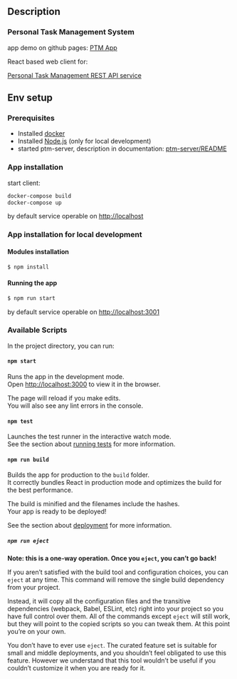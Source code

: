 ## Description
### Personal Task Management System

app demo on github pages: [PTM App](https://medvecky.github.io/ptm-react-web-client/)

React based web client for: 

[Personal Task Management REST API service](https://github.com/medvecky/ptm-server)  

## Env setup

### Prerequisites

* Installed [docker](https://www.docker.com/products/docker-desktop)
* Installed [Node.js](https://nodejs.org) (only for local development)
* started ptm-server, description in documentation:
   [ptm-server/README](https://github.com/medvecky/ptm-server/blob/master/README.md)

### App installation

start client: 
  ```bash
  docker-compose build
  docker-compose up
  ```
by default service operable on 
[http://localhost](http://localhost)

### App installation for local development

#### Modules installation

```bash
$ npm install
```

#### Running the app
```bash
$ npm run start
```

by default service operable on 
[http://localhost:3001](http://localhost:3001)

### Available Scripts

In the project directory, you can run:

#### `npm start`

Runs the app in the development mode.<br />
Open [http://localhost:3000](http://localhost:3000) to view it in the browser.

The page will reload if you make edits.<br />
You will also see any lint errors in the console.

#### `npm test`

Launches the test runner in the interactive watch mode.<br />
See the section about [running tests](https://facebook.github.io/create-react-app/docs/running-tests) for more information.

#### `npm run build`

Builds the app for production to the `build` folder.<br />
It correctly bundles React in production mode and optimizes the build for the best performance.

The build is minified and the filenames include the hashes.<br />
Your app is ready to be deployed!

See the section about [deployment](https://facebook.github.io/create-react-app/docs/deployment) for more information.

##### `npm run eject`

**Note: this is a one-way operation. Once you `eject`, you can’t go back!**

If you aren’t satisfied with the build tool and configuration choices, you can `eject` at any time. This command will remove the single build dependency from your project.

Instead, it will copy all the configuration files and the transitive dependencies (webpack, Babel, ESLint, etc) right into your project so you have full control over them. All of the commands except `eject` will still work, but they will point to the copied scripts so you can tweak them. At this point you’re on your own.

You don’t have to ever use `eject`. The curated feature set is suitable for small and middle deployments, and you shouldn’t feel obligated to use this feature. However we understand that this tool wouldn’t be useful if you couldn’t customize it when you are ready for it.
